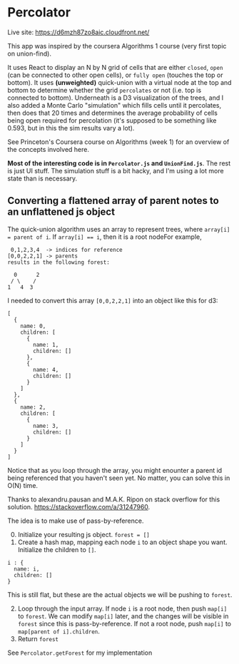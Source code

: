 # Percolator

Live site: https://d6mzh87zo8aic.cloudfront.net/

This app was inspired by the coursera Algorithms 1 course (very first topic on union-find).

It uses React to display an N by N grid of cells that are either `closed`, `open` (can be connected to other open cells), or `fully open` (touches the top or bottom). It uses **(unweighted)** quick-union with a virtual node at the top and bottom to determine whether the grid `percolates` or not (i.e. top is connected to bottom). Underneath is a D3 visualization of the trees, and I also added a Monte Carlo "simulation" which fills cells until it percolates, then does that 20 times and determines the average probability of cells being open required for percolation (it's supposed to be something like 0.593, but in this the sim results vary a lot).

See Princeton's Coursera course on Algorithms (week 1) for an overview of the concepts involved here.

**Most of the interesting code is in `Percolator.js` and `UnionFind.js`**. The rest is just UI stuff. The simulation stuff is a bit hacky, and I'm using a lot more state than is necessary.

## Converting a flattened array of parent notes to an unflattened js object

The quick-union algorithm uses an array to represent trees, where `array[i] = parent of i`. If `array[i] == i`, then it is a root nodeFor example,

```
 0,1,2,3,4  -> indices for reference
[0,0,2,2,1] -> parents
results in the following forest:

  0      2
 / \    /
1   4  3
```

I needed to convert this array `[0,0,2,2,1]` into an object like this for d3:

```
[
  {
    name: 0,
    children: [
      {
        name: 1,
        children: []
      },
      {
        name: 4,
        children: []
      }
    ]
  },
  {
    name: 2,
    children: [
      {
        name: 3,
        children: []
      }
    ]
  }
]

```

Notice that as you loop through the array, you might enounter a parent id being referenced that you haven't seen yet. No matter, you can solve this in O(N) time.

Thanks to alexandru.pausan and M.A.K. Ripon on stack overflow for this solution.
https://stackoverflow.com/a/31247960.

The idea is to make use of pass-by-reference.

0. Initialize your resulting js object.
   `forest = []`
1. Create a hash map, mapping each node `i` to an object shape you want. Initialize the children to `[]`.

```
i : {
  name: i,
  children: []
}
```

This is still flat, but these are the actual objects we will be pushing to `forest`.

2. Loop through the input array. If node `i` is a root node, then push `map[i]` to `forest`. We can modify `map[i]` later, and the changes will be visible in `forest` since this is pass-by-reference. If not a root node, push `map[i]` to `map[parent of i].children`.
3. Return `forest`

See `Percolator.getForest` for my implementation
